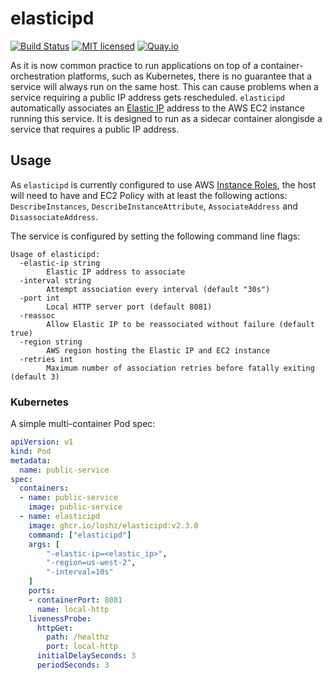 # elasticipd
[![Build Status](https://github.com/loshz/elasticipd/workflows/ci/badge.svg)](https://github.com/loshz/elasticipd/actions) [![MIT licensed](https://img.shields.io/badge/license-MIT-blue.svg)](LICENSE) [![Quay.io](https://img.shields.io/badge/container-ghcr.io-red)](https://github.com/users/loshz/packages/container/package/elasticipd)

As it is now common practice to run applications on top of a container-orchestration platforms, such as Kubernetes, there is no guarantee that a service will always run on the same host. This can cause problems when a service requiring a public IP address gets rescheduled.
`elasticipd` automatically associates an [Elastic IP](https://docs.aws.amazon.com/AWSEC2/latest/UserGuide/elastic-ip-addresses-eip.html) address to the AWS EC2 instance running this service. It is designed to run as a sidecar container alongisde a service that requires a public IP address.

## Usage
As `elasticipd` is currently configured to use AWS [Instance Roles](https://docs.aws.amazon.com/AWSEC2/latest/UserGuide/iam-roles-for-amazon-ec2.html), the host will need to have and EC2 Policy with at least the following actions: `DescribeInstances`, `DescribeInstanceAttribute`, `AssociateAddress` and `DisassociateAddress`.

The service is configured by setting the following command line flags:
```
Usage of elasticipd:
  -elastic-ip string
        Elastic IP address to associate
  -interval string
        Attempt association every interval (default "30s")
  -port int
        Local HTTP server port (default 8081)
  -reassoc
        Allow Elastic IP to be reassociated without failure (default true)
  -region string
        AWS region hosting the Elastic IP and EC2 instance
  -retries int
        Maximum number of association retries before fatally exiting (default 3)
```

### Kubernetes
A simple multi-container Pod spec:
```yaml
apiVersion: v1
kind: Pod
metadata:
  name: public-service
spec:
  containers:
  - name: public-service
    image: public-service
  - name: elasticipd
    image: ghcr.io/loshz/elasticipd:v2.3.0
    command: ["elasticipd"]
    args: [
        "-elastic-ip=<elastic_ip>",
        "-region=us-west-2",
        "-interval=10s"
    ]
    ports:
    - containerPort: 8081
      name: local-http
    livenessProbe:
      httpGet:
        path: /healthz
        port: local-http
      initialDelaySeconds: 3
      periodSeconds: 3
```
